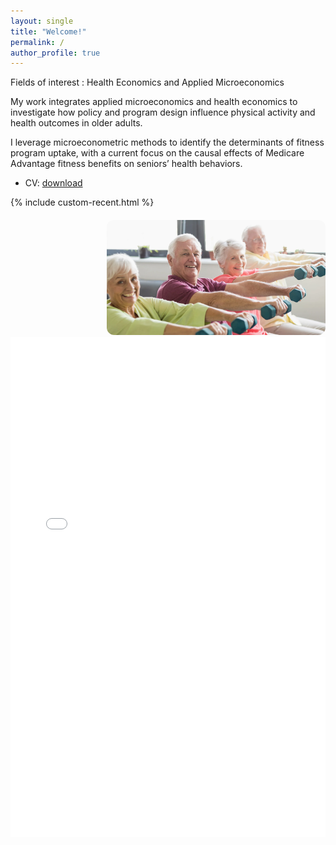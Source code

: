 ```yaml
---
layout: single
title: "Welcome!"
permalink: /
author_profile: true
---
```


Fields of interest : Health Economics and Applied Microeconomics

My work integrates applied microeconomics and health economics to investigate how policy and program design influence physical activity and health outcomes in older adults.

I leverage microeconometric methods to identify the determinants of fitness program uptake, with a current focus on the causal effects of Medicare Advantage fitness benefits on seniors’ health behaviors.

- CV: [download](/files/Jung_CV.pdf)

{% include custom-recent.html %}
<div style="text-align: right; margin-top: 20px;">
  <img src="/images/seniors_exercise.jpg" alt="Older adults exercising" style="width: 350px; border-radius: 12px;">
</div>

<embed src="/files/Jung_CV.pdf" type="application/pdf" width="100%" height="800px" />
